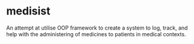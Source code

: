 # medisist
An attempt at utilise OOP framework to create a system to log, track, and help with the administering of medicines to patients in medical contexts. 
